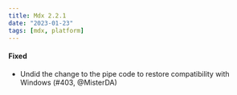 ```yaml
---
title: Mdx 2.2.1
date: "2023-01-23"
tags: [mdx, platform]
---
```


#### Fixed

- Undid the change to the pipe code to restore compatibility with Windows
  (#403, @MisterDA)
  